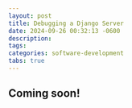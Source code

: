 ```yaml
---
layout: post
title: Debugging a Django Server
date: 2024-09-26 00:32:13 -0600
description:
tags:
categories: software-development
tabs: true
---
```


## Coming soon!
